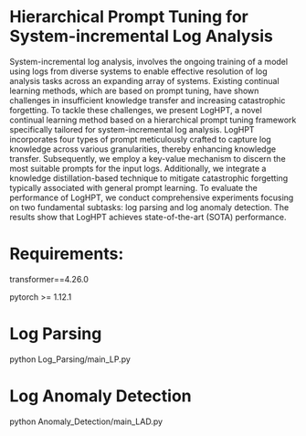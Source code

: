 # Hierarchical Prompt Tuning for System-incremental Log Analysis
System-incremental log analysis, involves the ongoing training of a model using logs from diverse systems to enable effective resolution of log analysis tasks across an expanding array of systems. Existing continual learning methods, which are based on prompt tuning, have shown challenges in insufficient knowledge transfer and increasing catastrophic forgetting. To tackle these challenges, we present LogHPT, a novel continual learning method based on a hierarchical prompt tuning framework specifically tailored for system-incremental log analysis. LogHPT incorporates four types of prompt meticulously crafted to capture log knowledge across various granularities, thereby enhancing knowledge transfer. Subsequently, we employ a key-value mechanism to discern the most suitable prompts for the input logs. Additionally, we integrate a knowledge distillation-based technique to mitigate catastrophic forgetting typically associated with general prompt learning. To evaluate the performance of LogHPT, we conduct comprehensive experiments focusing on two fundamental subtasks: log parsing and log anomaly detection. The results show that LogHPT achieves state-of-the-art (SOTA) performance.

# Requirements:

transformer==4.26.0

pytorch >= 1.12.1


# Log Parsing
python Log_Parsing/main_LP.py

# Log Anomaly Detection
python Anomaly_Detection/main_LAD.py
